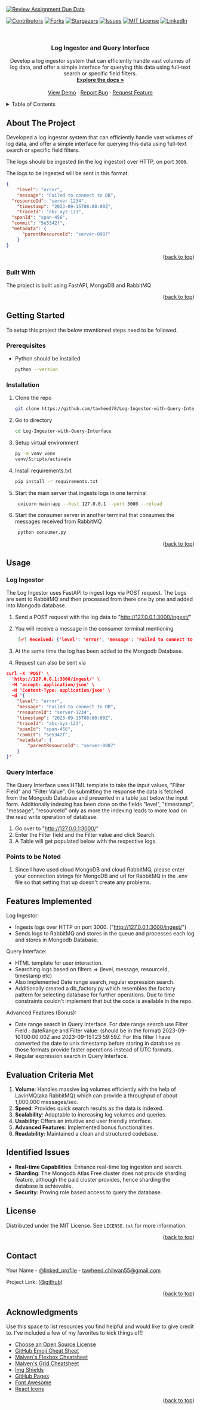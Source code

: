 [![Review Assignment Due Date](https://classroom.github.com/assets/deadline-readme-button-24ddc0f5d75046c5622901739e7c5dd533143b0c8e959d652212380cedb1ea36.svg)](https://classroom.github.com/a/2sZOX9xt)
<!-- Improved compatibility of back to top link: See: https://github.com/othneildrew/Best-README-Template/pull/73 -->
<a name="readme-top"></a>
<!--
*** Thanks for checking out the Best-README-Template. If you have a suggestion
*** that would make this better, please fork the repo and create a pull request
*** or simply open an issue with the tag "enhancement".
*** Don't forget to give the project a star!
*** Thanks again! Now go create something AMAZING! :D
-->



<!-- PROJECT SHIELDS -->
<!--
*** I'm using markdown "reference style" links for readability.
*** Reference links are enclosed in brackets [ ] instead of parentheses ( ).
*** See the bottom of this document for the declaration of the reference variables
*** for contributors-url, forks-url, etc. This is an optional, concise syntax you may use.
*** https://www.markdownguide.org/basic-syntax/#reference-style-links
-->
[![Contributors][contributors-shield]][contributors-url]
[![Forks][forks-shield]][forks-url]
[![Stargazers][stars-shield]][stars-url]
[![Issues][issues-shield]][issues-url]
[![MIT License][license-shield]][license-url]
[![LinkedIn][linkedin-shield]][linkedin-url]



<!-- PROJECT LOGO -->
<br />
<div align="center">
  <a href="https://github.com/othneildrew/Best-README-Template">
  </a>

  <h3 align="center">Log Ingestor and Query Interface</h3>

  <p align="center">
    Develop a log ingestor system that can efficiently handle vast volumes of log data, and offer a simple interface for querying this data using full-text search or specific field filters.
    <br />
    <a href="https://github.com/othneildrew/Best-README-Template"><strong>Explore the docs »</strong></a>
    <br />
    <br />
    <a href="https://github.com/othneildrew/Best-README-Template">View Demo</a>
    ·
    <a href="https://github.com/othneildrew/Best-README-Template/issues">Report Bug</a>
    ·
    <a href="https://github.com/othneildrew/Best-README-Template/issues">Request Feature</a>
  </p>
</div>



<!-- TABLE OF CONTENTS -->
<details>
  <summary>Table of Contents</summary>
  <ol>
    <li>
      <a href="#about-the-project">About The Project</a>
      <ul>
        <li><a href="#built-with">Built With</a></li>
      </ul>
    </li>
    <li>
      <a href="#getting-started">Getting Started</a>
      <ul>
        <li><a href="#prerequisites">Prerequisites</a></li>
        <li><a href="#installation">Installation</a></li>
      </ul>
    </li>
    <li><a href="#Usage">Usage</a></li>
    <li><a href="#features-implemented">Features Implemented</a></li>
	  <li><a href="#evaluation-criteria-met">Evaluation Criteria Met</a></li>
    <li><a href="#identified-issue">Identified Issues</a></li>
    <li><a href="#license">License</a></li>
    <li><a href="#contact">Contact</a></li>
    <li><a href="#acknowledgments">Acknowledgments</a></li>
  </ol>
</details>



<!-- ABOUT THE PROJECT -->
## About The Project

Developed a log ingestor system that can efficiently handle vast volumes of log data, and offer a simple interface for querying this data using full-text search or specific field filters.

The logs should be ingested (in the log ingestor) over HTTP, on port `3000`.

The logs to be ingested will be sent in this format.

```json
{
	"level": "error",
	"message": "Failed to connect to DB",
  "resourceId": "server-1234",
	"timestamp": "2023-09-15T08:00:00Z",
	"traceId": "abc-xyz-123",
  "spanId": "span-456",
  "commit": "5e5342f",
  "metadata": {
      "parentResourceId": "server-0987"
    }
}
```

<p align="right">(<a href="#readme-top">back to top</a>)</p>



### Built With

The project is built using FastAPI, MongoDB and RabbitMQ

<p align="right">(<a href="#readme-top">back to top</a>)</p>


<!-- GETTING STARTED -->
## Getting Started

To setup this project the below mwntioned steps need to be followed.

### Prerequisites

* Python should be installed
  ```sh
  python --version
  ```

### Installation

1. Clone the repo
   ```sh
   git clone https://github.com/tawheed78/Log-Ingestor-with-Query-Interface.git
   ```
2. Go to directory
   ```sh
   cd Log-Ingestor-with-Query-Interface
   ```
3. Setup virtual environment
   ```sh
   py -m venv venv
   venv/Scripts/activate
   ```
4. Install requirements.txt
   ```sh
   pip install -r requirements.txt
   ```
5. Start the main server that ingests logs in one terminal
   ```sh
    uvicorn main:app --host 127.0.0.1 --port 3000 --reload 
   ```
6. Start the consumer server in another terminal that consumes the messages received from RabbitMQ
   ```sh
    python consumer.py
   ```

<p align="right">(<a href="#readme-top">back to top</a>)</p>


## Usage

### Log Ingestor

The Log Ingestor uses FastAPI to ingest logs via POST request. The Logs are sent to RabbitMQ and then processed from there one by one and added into Mongodb database.

1. Send a POST request with the log data to "http://127.0.0.1:3000/ingest/"

2. You will receive a message in the consumer terminal mentioning
   ```json
	[✅] Received: {'level': 'error', 'message': 'Failed to connect to DB', 'resourceId': 'server-1234', 'timestamp': 1694764800, 'traceId': 'abc-xyz-123', 'spanId': 'span-456', 'commit': '5e5342f', 'metadata': {'parentResourceId': 'server-0987'}}
   ```
3. At the same time the log has been added to the Mongodb Database.
4. Request can also be sent via 
```json
curl -X 'POST' \
  'http://127.0.0.1:3000/ingest/' \
  -H 'accept: application/json' \
  -H 'Content-Type: application/json' \
  -d '{
	"level": "error",
	"message": "Failed to connect to DB",
    "resourceId": "server-1234",
	"timestamp": "2023-09-15T08:00:00Z",
	"traceId": "abc-xyz-123",
    "spanId": "span-456",
    "commit": "5e5342f",
    "metadata": {
        "parentResourceId": "server-0987"
    }
}'
```


### Query Interface

The Query Interface uses HTML template to take the input values, "Filter Field" and "Filter Value". On submitting the response the data is fetched from the Mongodb Database and presented in a table just below the input form. Additionally indexing has been done on the fields "level", "timestamp", "message", "resourceId" only as more the indexing leads to more load on the read write operation of database.

1. Go over to "http://127.0.0.1:3000/"
2. Enter the Filter field and the Filter value and click Search.
3. A Table will get populated below with the respective logs.

### Points to be Noted
1. Since I have used cloud MongoDB and cloud RabbitMQ, please enter your connection strings for MongoDB and url for RabbitMQ in the .env file so that setting that up doesn't create any problems.

   
## Features Implemented
Log Ingestor:

- Ingests logs over HTTP on port 3000. ("http://127.0.0.1:3000/ingest/")
- Sends logs to RabbitMQ and stores in the queue and processes each log and stores in Mongodb Database.
  
Query Interface:

- HTML template for user interaction.
- Searching logs based on filters => (level, message, resourceId, timestamp etc)
- Also implemented Date range search, regular expression search.
- Additionally created a db_factory.py which resembles the factory pattern for selecting database for further operations. Due to time constraints couldn't implement that but the code is available in the repo.
  
Advanced Features (Bonus):

- Date range search in Query Interface.
  For date range search use Filter Field : dateRange  and  Filter value: (should be in the format) 2023-09-10T00:00:00Z and 2023-09-15T23:59:59Z.
  For this filter I have converted the date to unix timestamp before storing in database as those formats provide faster operations instead of UTC formats.
- Regular expression search in Query Interface.


## Evaluation Criteria Met
1. **Volume**: Handles massive log volumes efficiently with the help of LavinMQ(aka RabbitMQ) which can provide a throughput of about 1,000,000 messages/sec.
2. **Speed**: Provides quick search results as the data is indexed.
3. **Scalability**: Adaptable to increasing log volumes and queries.
4. **Usability**: Offers an intuitive and user friendly interface.
5. **Advanced Features**: Implemented bonus functionalities.
6. **Readability**: Maintained a clean and structured codebase.


## Identified Issues
- **Real-time Capabilities**: Enhance real-time log ingestion and search.
- **Sharding**: The Mongodb Atlas Free cluster does not provide sharding feature, although the paid cluster provides, hence sharding the database is achievable.
- **Security**: Proving role based access to query the database.

<!-- LICENSE -->
## License

Distributed under the MIT License. See `LICENSE.txt` for more information.

<p align="right">(<a href="#readme-top">back to top</a>)</p>



<!-- CONTACT -->
## Contact

Your Name - [@linked_profile](https://www.linkedin.com/in/tawheedchilwan78/) - tawheed.chilwan55@gmail.com

Project Link: ([@github](https://github.com/dyte-submissions/november-2023-hiring-tawheed78))

<p align="right">(<a href="#readme-top">back to top</a>)</p>



<!-- ACKNOWLEDGMENTS -->
## Acknowledgments

Use this space to list resources you find helpful and would like to give credit to. I've included a few of my favorites to kick things off!

* [Choose an Open Source License](https://choosealicense.com)
* [GitHub Emoji Cheat Sheet](https://www.webpagefx.com/tools/emoji-cheat-sheet)
* [Malven's Flexbox Cheatsheet](https://flexbox.malven.co/)
* [Malven's Grid Cheatsheet](https://grid.malven.co/)
* [Img Shields](https://shields.io)
* [GitHub Pages](https://pages.github.com)
* [Font Awesome](https://fontawesome.com)
* [React Icons](https://react-icons.github.io/react-icons/search)

<p align="right">(<a href="#readme-top">back to top</a>)</p>



<!-- MARKDOWN LINKS & IMAGES -->
<!-- https://www.markdownguide.org/basic-syntax/#reference-style-links -->
[contributors-shield]: https://img.shields.io/github/contributors/othneildrew/Best-README-Template.svg?style=for-the-badge
[contributors-url]: https://github.com/othneildrew/Best-README-Template/graphs/contributors
[forks-shield]: https://img.shields.io/github/forks/othneildrew/Best-README-Template.svg?style=for-the-badge
[forks-url]: https://github.com/othneildrew/Best-README-Template/network/members
[stars-shield]: https://img.shields.io/github/stars/othneildrew/Best-README-Template.svg?style=for-the-badge
[stars-url]: https://github.com/othneildrew/Best-README-Template/stargazers
[issues-shield]: https://img.shields.io/github/issues/othneildrew/Best-README-Template.svg?style=for-the-badge
[issues-url]: https://github.com/othneildrew/Best-README-Template/issues
[license-shield]: https://img.shields.io/github/license/othneildrew/Best-README-Template.svg?style=for-the-badge
[license-url]: https://github.com/othneildrew/Best-README-Template/blob/master/LICENSE.txt
[linkedin-shield]: https://img.shields.io/badge/-LinkedIn-black.svg?style=for-the-badge&logo=linkedin&colorB=555
[linkedin-url]: https://linkedin.com/in/othneildrew
[product-screenshot]: images/screenshot.png
[Next.js]: https://img.shields.io/badge/next.js-000000?style=for-the-badge&logo=nextdotjs&logoColor=white
[Next-url]: https://nextjs.org/
[React.js]: https://img.shields.io/badge/React-20232A?style=for-the-badge&logo=react&logoColor=61DAFB
[React-url]: https://reactjs.org/
[Vue.js]: https://img.shields.io/badge/Vue.js-35495E?style=for-the-badge&logo=vuedotjs&logoColor=4FC08D
[Vue-url]: https://vuejs.org/
[Angular.io]: https://img.shields.io/badge/Angular-DD0031?style=for-the-badge&logo=angular&logoColor=white
[Angular-url]: https://angular.io/
[Svelte.dev]: https://img.shields.io/badge/Svelte-4A4A55?style=for-the-badge&logo=svelte&logoColor=FF3E00
[Svelte-url]: https://svelte.dev/
[Laravel.com]: https://img.shields.io/badge/Laravel-FF2D20?style=for-the-badge&logo=laravel&logoColor=white
[Laravel-url]: https://laravel.com
[Bootstrap.com]: https://img.shields.io/badge/Bootstrap-563D7C?style=for-the-badge&logo=bootstrap&logoColor=white
[Bootstrap-url]: https://getbootstrap.com
[JQuery.com]: https://img.shields.io/badge/jQuery-0769AD?style=for-the-badge&logo=jquery&logoColor=white
[JQuery-url]: https://jquery.com 
